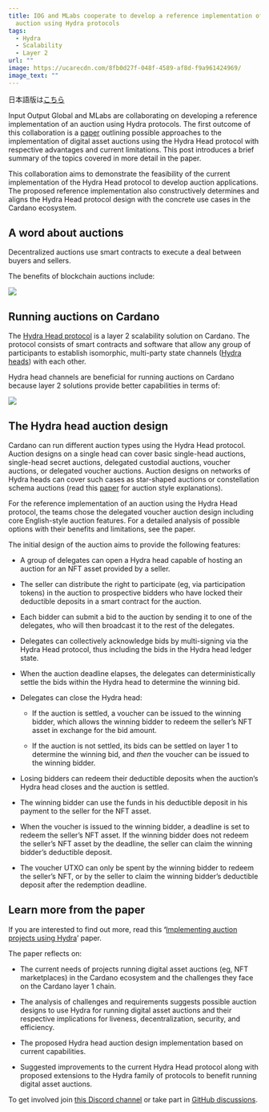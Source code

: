```yaml
---
title: IOG and MLabs cooperate to develop a reference implementation of an
  auction using Hydra protocols
tags:
  - Hydra
  - Scalability
  - Layer 2
url: ""
image: https://ucarecdn.com/8fb0d27f-048f-4589-af8d-f9a961424969/
image_text: ""
---
```


日本語版は[こちら](https://iohk.io/jp/blog/posts/2023/01/20/implementing-auction-projects-using-hydra-1/)

Input Output Global and MLabs are collaborating on developing a reference implementation of an auction using Hydra protocols. The first outcome of this collaboration is a [paper](https://iohk.io/en/blog/posts/2023/01/20/implementing-auction-projects-using-hydra/) outlining possible approaches to the implementation of digital asset auctions using the Hydra Head protocol with respective advantages and current limitations. This post introduces a brief summary of the topics covered in more detail in the paper.

This collaboration aims to demonstrate the feasibility of the current implementation of the Hydra Head protocol to develop auction applications. The proposed reference implementation also constructively determines and aligns the Hydra Head protocol design with the concrete use cases in the Cardano ecosystem.

## A word about auctions

Decentralized auctions use smart contracts to execute a deal between buyers and sellers.

The benefits of blockchain auctions include:

![](https://ucarecdn.com/ba969ca7-6eba-452f-b7f8-936fef92cc70/)

## Running auctions on Cardano

The [Hydra Head protocol](https://hydra.family/head-protocol/) is a layer 2 scalability solution on Cardano. The protocol consists of smart contracts and software that allow any group of participants to establish isomorphic, multi-party state channels ([Hydra heads](https://iohk.io/en/blog/posts/2022/02/03/implementing-hydra-heads-the-first-step-towards-the-full-hydra-vision/)) with each other.

Hydra head channels are beneficial for running auctions on Cardano because layer 2 solutions provide better capabilities in terms of:

![](https://ucarecdn.com/f6456949-628a-4afd-a35e-a00a7e67c02d/)

## The Hydra head auction design

Cardano can run different auction types using the Hydra Head protocol. Auction designs on a single head can cover basic single-head auctions, single-head secret auctions, delegated custodial auctions, voucher auctions, or delegated voucher auctions. Auction designs on networks of Hydra heads can cover such cases as star-shaped auctions or constellation schema auctions (read this [paper](https://iohk.io/en/blog/posts/2023/01/20/implementing-auction-projects-using-hydra/) for auction style explanations).

For the reference implementation of an auction using the Hydra Head protocol, the teams chose the delegated voucher auction design including core English-style auction features. For a detailed analysis of possible options with their benefits and limitations, see the paper.

The initial design of the auction aims to provide the following features:

*   A group of delegates can open a Hydra head capable of hosting an auction for an NFT asset provided by a seller.
    
*   The seller can distribute the right to participate (eg, via participation tokens) in the auction to prospective bidders who have locked their deductible deposits in a smart contract for the auction.
    
*   Each bidder can submit a bid to the auction by sending it to one of the delegates, who will then broadcast it to the rest of the delegates.
    
*   Delegates can collectively acknowledge bids by multi-signing via the Hydra Head protocol, thus including the bids in the Hydra head ledger state.
    
*   When the auction deadline elapses, the delegates can deterministically settle the bids within the Hydra head to determine the winning bid.
    
*   Delegates can close the Hydra head:
    
    *   If the auction is settled, a voucher can be issued to the winning bidder, which allows the winning bidder to redeem the seller’s NFT asset in exchange for the bid amount.
        
    *   If the auction is not settled, its bids can be settled on layer 1 to determine the winning bid, and _then_ the voucher can be issued to the winning bidder.
        
*   Losing bidders can redeem their deductible deposits when the auction’s Hydra head closes and the auction is settled.
    
*   The winning bidder can use the funds in his deductible deposit in his payment to the seller for the NFT asset.
    
*   When the voucher is issued to the winning bidder, a deadline is set to redeem the seller’s NFT asset. If the winning bidder does not redeem the seller’s NFT asset by the deadline, the seller can claim the winning bidder’s deductible deposit.
    
*   The voucher UTXO can only be spent by the winning bidder to redeem the seller’s NFT, or by the seller to claim the winning bidder’s deductible deposit after the redemption deadline.
    

## Learn more from the paper

If you are interested to find out more, read this **‘**[Implementing auction projects using Hydra](https://iohk.io/en/blog/posts/2023/01/20/implementing-auction-projects-using-hydra/)’ paper.

The paper reflects on:

*   The current needs of projects running digital asset auctions (eg, NFT marketplaces) in the Cardano ecosystem and the challenges they face on the Cardano layer 1 chain.
    
*   The analysis of challenges and requirements suggests possible auction designs to use Hydra for running digital asset auctions and their respective implications for liveness, decentralization, security, and efficiency.
    
*   The proposed Hydra head auction design implementation based on current capabilities.
    
*   Suggested improvements to the current Hydra Head protocol along with proposed extensions to the Hydra family of protocols to benefit running digital asset auctions.
    

To get involved join [this Discord channel](https://discord.gg/Qq5vNTg9PT) or take part in [GitHub discussions](https://github.com/input-output-hk/hydra/discussions).
